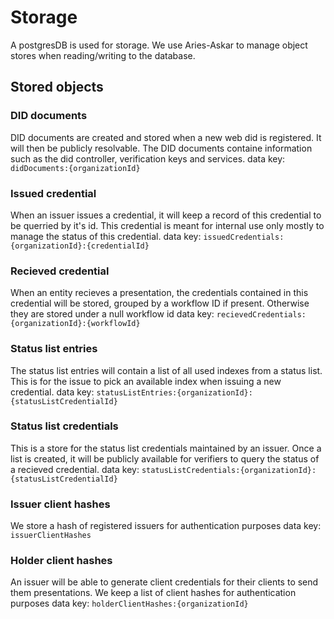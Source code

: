 # Storage

A postgresDB is used for storage. We use Aries-Askar to manage object stores when reading/writing to the database.

## Stored objects

### DID documents
DID documents are created and stored when a new web did is registered. It will then be publicly resolvable.
The DID documents containe information such as the did controller, verification keys and services.
data key: `didDocuments:{organizationId}`

### Issued credential
When an issuer issues a credential, it will keep a record of this credential to be querried by it's id.
This credential is meant for internal use only mostly to manage the status of this credential.
data key: `issuedCredentials:{organizationId}:{credentialId}`

### Recieved credential
When an entity recieves a presentation, the credentials contained in this credential will be stored, grouped by a workflow ID if present. Otherwise they are stored under a null workflow id
data key: `recievedCredentials:{organizationId}:{workflowId}`

### Status list entries
The status list entries will contain a list of all used indexes from a status list.
This is for the issue to pick an available index when issuing a new credential.
data key: `statusListEntries:{organizationId}:{statusListCredentialId}`

### Status list credentials
This is a store for the status list credentials maintained by an issuer.
Once a list is created, it will be publicly available for verifiers to query the status of a recieved credential.
data key: `statusListCredentials:{organizationId}:{statusListCredentialId}`

### Issuer client hashes
We store a hash of registered issuers for authentication purposes
data key: `issuerClientHashes`

### Holder client hashes
An issuer will be able to generate client credentials for their clients to send them presentations.
We keep a list of client hashes for authentication purposes
data key: `holderClientHashes:{organizationId}`

